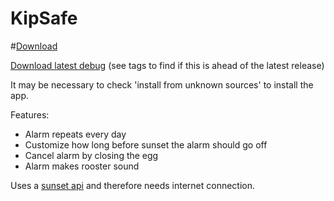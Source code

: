 # KipSafe

#[Download](https://github.com/PHPirates/KipSafe/blob/master/KipSafe/app/app-release.apk?raw=true)

[Download latest debug](https://github.com/PHPirates/KipSafe/raw/master/KipSafe/app/build/outputs/apk/KipSafe-debug.apk) (see tags to find if this is ahead of the latest release)

It may be necessary to check 'install from unknown sources' to install the app.

Features:

* Alarm repeats every day
* Customize how long before sunset the alarm should go off
* Cancel alarm by closing the egg
* Alarm makes rooster sound

Uses a [sunset api](http://sunrise-sunset.org/api) and therefore needs internet connection.

